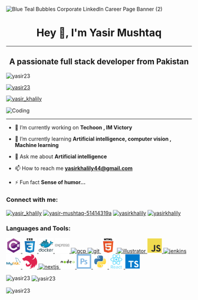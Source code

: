 

![Blue Teal Bubbles Corporate LinkedIn Career Page Banner (2)](https://github.com/yasir23/Yasir23/assets/46179498/00fbaef1-2ea3-45bd-a2c9-ab9526fe91c7)


<h1 align="center">Hey 🤗, I'm  Yasir Mushtaq</h1>
<hr/>
<h2 align="center">A passionate full stack developer from Pakistan</h2>



<p align="left"> <img src="https://komarev.com/ghpvc/?username=yasir23&label=Profile%20views&color=0e75b6&style=flat" alt="yasir23" /> </p>

<p align="left"> <a href="https://github.com/ryo-ma/github-profile-trophy"><img src="https://github-profile-trophy.vercel.app/?username=yasir23" alt="yasir23" /></a> </p>

<p align="left"> <a href="https://twitter.com/yasir_khalily" target="blank"><img src="https://img.shields.io/twitter/follow/yasir_khalily?logo=twitter&style=for-the-badge" alt="yasir_khalily" /></a> </p>


<img align="center" alt="Coding" width="500" src="https://www.rvcj.com/wp-content/uploads/2019/03/gif-startup-rocket.gif">

<hr/>

- 🔭 I’m currently working on **Techoon , IM Victory**

- 🌱 I’m currently learning **Artificial intelligence, computer vision , Machine learning**

- 💬 Ask me about **Artificial intelligence**

- 📫 How to reach me **yasirkhalily44@gmail.com**

- ⚡ Fun fact **Sense of humor...**

<h3 align="left">Connect with me:</h3>
<p align="left">
<a href="https://twitter.com/yasir_khalily" target="blank"><img align="center" src="https://raw.githubusercontent.com/rahuldkjain/github-profile-readme-generator/master/src/images/icons/Social/twitter.svg" alt="yasir_khalily" height="30" width="40" /></a>
<a href="https://linkedin.com/in/yasir-mushtaq-51414319a" target="blank"><img align="center" src="https://raw.githubusercontent.com/rahuldkjain/github-profile-readme-generator/master/src/images/icons/Social/linked-in-alt.svg" alt="yasir-mushtaq-51414319a" height="30" width="40" /></a>
<a href="https://fb.com/yasirkhalily" target="blank"><img align="center" src="https://raw.githubusercontent.com/rahuldkjain/github-profile-readme-generator/master/src/images/icons/Social/facebook.svg" alt="yasirkhalily" height="30" width="40" /></a>
  <a href="https://www.youtube.com/channel/UCXPXOHTV_HxXIIYbacbLG6Q" target="blank"><img align="center" src="https://raw.githubusercontent.com/rahuldkjain/github-profile-readme-generator/master/src/images/icons/Social/youtube.svg" alt="yasirkhalily" height="30" width="40" /></a>
</p>

<h3 align="left">Languages and Tools:</h3>
<p align="left"> <a href="https://www.w3schools.com/cs/" target="_blank" rel="noreferrer"> <img src="https://raw.githubusercontent.com/devicons/devicon/master/icons/csharp/csharp-original.svg" alt="csharp" width="40" height="40"/> </a> <a href="https://www.w3schools.com/css/" target="_blank" rel="noreferrer"> <img src="https://raw.githubusercontent.com/devicons/devicon/master/icons/css3/css3-original-wordmark.svg" alt="css3" width="40" height="40"/> </a> <a href="https://www.docker.com/" target="_blank" rel="noreferrer"> <img src="https://raw.githubusercontent.com/devicons/devicon/master/icons/docker/docker-original-wordmark.svg" alt="docker" width="40" height="40"/> </a> <a href="https://expressjs.com" target="_blank" rel="noreferrer"> <img src="https://raw.githubusercontent.com/devicons/devicon/master/icons/express/express-original-wordmark.svg" alt="express" width="40" height="40"/> </a> <a href="https://cloud.google.com" target="_blank" rel="noreferrer"> <img src="https://www.vectorlogo.zone/logos/google_cloud/google_cloud-icon.svg" alt="gcp" width="40" height="40"/> </a> <a href="https://git-scm.com/" target="_blank" rel="noreferrer"> <img src="https://www.vectorlogo.zone/logos/git-scm/git-scm-icon.svg" alt="git" width="40" height="40"/> </a> <a href="https://www.w3.org/html/" target="_blank" rel="noreferrer"> <img src="https://raw.githubusercontent.com/devicons/devicon/master/icons/html5/html5-original-wordmark.svg" alt="html5" width="40" height="40"/> </a> <a href="https://www.adobe.com/in/products/illustrator.html" target="_blank" rel="noreferrer"> <img src="https://www.vectorlogo.zone/logos/adobe_illustrator/adobe_illustrator-icon.svg" alt="illustrator" width="40" height="40"/> </a> <a href="https://developer.mozilla.org/en-US/docs/Web/JavaScript" target="_blank" rel="noreferrer"> <img src="https://raw.githubusercontent.com/devicons/devicon/master/icons/javascript/javascript-original.svg" alt="javascript" width="40" height="40"/> </a> <a href="https://www.jenkins.io" target="_blank" rel="noreferrer"> <img src="https://www.vectorlogo.zone/logos/jenkins/jenkins-icon.svg" alt="jenkins" width="40" height="40"/> </a> <a href="https://www.mysql.com/" target="_blank" rel="noreferrer"> <img src="https://raw.githubusercontent.com/devicons/devicon/master/icons/mysql/mysql-original-wordmark.svg" alt="mysql" width="40" height="40"/> </a> <a href="https://nestjs.com/" target="_blank" rel="noreferrer"> <img src="https://raw.githubusercontent.com/devicons/devicon/master/icons/nestjs/nestjs-plain.svg" alt="nestjs" width="40" height="40"/> </a> <a href="https://nextjs.org/" target="_blank" rel="noreferrer"> <img src="https://cdn.worldvectorlogo.com/logos/nextjs-2.svg" alt="nextjs" width="40" height="40"/> </a> <a href="https://nodejs.org" target="_blank" rel="noreferrer"> <img src="https://raw.githubusercontent.com/devicons/devicon/master/icons/nodejs/nodejs-original-wordmark.svg" alt="nodejs" width="40" height="40"/> </a> <a href="https://www.photoshop.com/en" target="_blank" rel="noreferrer"> <img src="https://raw.githubusercontent.com/devicons/devicon/master/icons/photoshop/photoshop-line.svg" alt="photoshop" width="40" height="40"/> </a> <a href="https://www.python.org" target="_blank" rel="noreferrer"> <img src="https://raw.githubusercontent.com/devicons/devicon/master/icons/python/python-original.svg" alt="python" width="40" height="40"/> </a> <a href="https://reactjs.org/" target="_blank" rel="noreferrer"> <img src="https://raw.githubusercontent.com/devicons/devicon/master/icons/react/react-original-wordmark.svg" alt="react" width="40" height="40"/> </a> <a href="https://www.typescriptlang.org/" target="_blank" rel="noreferrer"> <img src="https://raw.githubusercontent.com/devicons/devicon/master/icons/typescript/typescript-original.svg" alt="typescript" width="40" height="40"/> </a> </p>

<p><img align="left" src="https://github-readme-stats.vercel.app/api/top-langs?username=yasir23&show_icons=true&locale=en&layout=compact" alt="yasir23" /></p>

<p>&nbsp;<img align="center" src="https://github-readme-stats.vercel.app/api?username=yasir23&show_icons=true&locale=en" alt="yasir23" /></p>

<p><img align="center" src="https://github-readme-streak-stats.herokuapp.com/?user=yasir23&" alt="yasir23" /></p>
